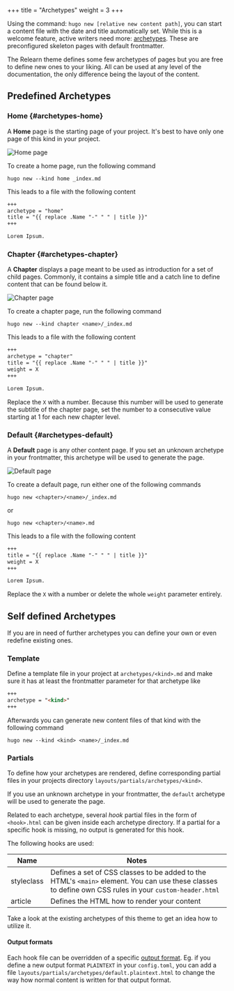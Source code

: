 +++
title = "Archetypes"
weight = 3
+++

Using the command: `hugo new [relative new content path]`, you can start a content file with the date and title automatically set. While this is a welcome feature, active writers need more: [archetypes](https://gohugo.io/content/archetypes/). These are preconfigured skeleton pages with default frontmatter.

The Relearn theme defines some few archetypes of pages but you are free to define new ones to your liking. All can be used at any level of the documentation, the only difference being the layout of the content.

## Predefined Archetypes

### Home {#archetypes-home}

A **Home** page is the starting page of your project. It's best to have only one page of this kind in your project.

![Home page](pages-home.png?width=60pc)

To create a home page, run the following command

```shell
hugo new --kind home _index.md
```

This leads to a file with the following content

```markdown
+++
archetype = "home"
title = "{{ replace .Name "-" " " | title }}"
+++

Lorem Ipsum.
```

### Chapter {#archetypes-chapter}

A **Chapter** displays a page meant to be used as introduction for a set of child pages. Commonly, it contains a simple title and a catch line to define content that can be found below it.

![Chapter page](pages-chapter.png?width=60pc)

To create a chapter page, run the following command

```shell
hugo new --kind chapter <name>/_index.md
```

This leads to a file with the following content

```markdown
+++
archetype = "chapter"
title = "{{ replace .Name "-" " " | title }}"
weight = X
+++

Lorem Ipsum.
```

Replace the `X` with a number. Because this number will be used to generate the subtitle of the chapter page, set the number to a consecutive value starting at 1 for each new chapter level.

### Default {#archetypes-default}

A **Default** page is any other content page. If you set an unknown archetype in your frontmatter, this archetype will be used to generate the page.

![Default page](pages-default.png?width=60pc)

To create a default page, run either one of the following commands

```shell
hugo new <chapter>/<name>/_index.md
```

or

```shell
hugo new <chapter>/<name>.md
```

This leads to a file with the following content

```markdown
+++
title = "{{ replace .Name "-" " " | title }}"
weight = X
+++

Lorem Ipsum.
```

Replace the `X` with a number or delete the whole `weight` parameter entirely.

## Self defined Archetypes

If you are in need of further archetypes you can define your own or even redefine existing ones.

### Template

Define a template file in your project at `archetypes/<kind>.md` and make sure it has at least the frontmatter parameter for that archetype like

````markdown
+++
archetype = "<kind>"
+++
````

Afterwards you can generate new content files of that kind with the following command

```shell
hugo new --kind <kind> <name>/_index.md
```

### Partials

To define how your archetypes are rendered, define corresponding partial files in your projects directory `layouts/partials/archetypes/<kind>`.

If you use an unknown archetype in your frontmatter, the `default` archetype will be used to generate the page.

Related to each archetype, several _hook_ partial files in the form of `<hook>.html` can be given inside each archetype directory. If a partial for a specific hook is missing, no output is generated for this hook.

The following hooks are used:

| Name                 | Notes       |
|----------------------|-------------|
| styleclass           | Defines a set of CSS classes to be added to the HTML's `<main>` element. You can use these classes to define own CSS rules in your `custom-header.html` |
| article              | Defines the HTML how to render your content |

Take a look at the existing archetypes of this theme to get an idea how to utilize it.

#### Output formats

Each hook file can be overridden of a specific [output format](https://gohugo.io/templates/output-formats/). Eg. if you define a new output format `PLAINTEXT` in your `config.toml`, you can add a file `layouts/partials/archetypes/default.plaintext.html` to change the way how normal content is written for that output format.
